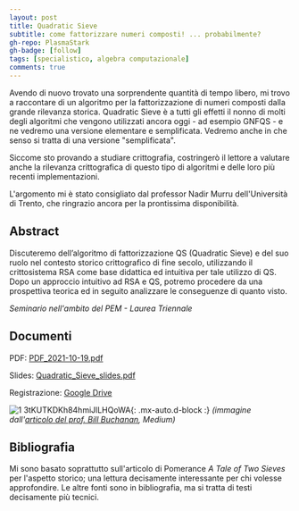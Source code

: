 ```yaml
---
layout: post
title: Quadratic Sieve
subtitle: come fattorizzare numeri composti! ... probabilmente?
gh-repo: PlasmaStark
gh-badge: [follow]
tags: [specialistico, algebra computazionale]
comments: true
---
```


Avendo di nuovo trovato una sorprendente quantità di tempo libero, mi trovo a raccontare di un algoritmo per la fattorizzazione di numeri composti dalla grande rilevanza storica.
Quadratic Sieve è a tutti gli effetti il nonno di molti degli algoritmi che vengono utilizzati ancora oggi - ad esempio GNFQS - e ne vedremo una versione elementare e semplificata. Vedremo anche in che senso si tratta di una versione "semplificata".

Siccome sto provando a studiare crittografia, costringerò il lettore a valutare anche la rilevanza crittografica di questo tipo di algoritmi e delle loro più recenti implementazioni.

L'argomento mi è stato consigliato dal professor Nadir Murru dell'Università di Trento, che ringrazio ancora per la prontissima disponibilità.

## Abstract

Discuteremo dell’algoritmo di fattorizzazione QS (Quadratic Sieve) e del suo ruolo nel contesto storico crittografico di fine secolo, utilizzando il crittosistema RSA come base didattica ed intuitiva per tale utilizzo di QS. Dopo un approccio intuitivo ad RSA e QS, potremo procedere da una prospettiva teorica ed in seguito analizzare le conseguenze di quanto visto.

_Seminario nell'ambito del PEM - Laurea Triennale_

## Documenti

PDF: [PDF_2021-10-19.pdf](https://github.com/PlasmaStark/plasmastark.github.io/files/7404288/PDF_2021-10-19.pdf)


Slides: [Quadratic_Sieve_slides.pdf](https://github.com/PlasmaStark/plasmastark.github.io/files/7404284/SLIDES_2021-10-21.pdf)


Registrazione: [Google Drive](https://drive.google.com/file/d/1xeV2917JCaEqjg0tOSMMl1d9aeCoeaXU/view?usp=sharing)

![1 3tKUTKDKh84hmiJlLHQoWA](https://user-images.githubusercontent.com/64229723/115857445-fe306480-a42d-11eb-93fa-e45ca597a4c8.jpeg){: .mx-auto.d-block :}
*(immagine dall'[articolo del prof. Bill Buchanan](https://medium.com/asecuritysite-when-bob-met-alice/so-how-many-bits-does-the-prime-number-have-e5dbbdf568ea), Medium)*

## Bibliografia

Mi sono basato soprattutto sull'articolo di Pomerance _A Tale of Two Sieves_ per l'aspetto storico; una lettura decisamente interessante per chi volesse approfondire. Le altre fonti sono in bibliografia, ma si tratta di testi decisamente più tecnici.
